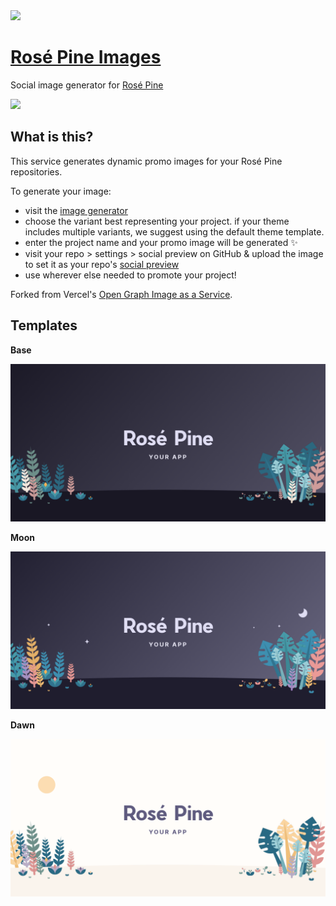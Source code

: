 <img src="https://github.com/rose-pine/rose-pine-theme/raw/main/assets/icon.png" width="64" />

# [Rosé Pine Images](https://rose-pine-images.vercel.app)

Social image generator for [Rosé Pine](https://github.com/rose-pine/rose-pine-theme)

[![](https://img.shields.io/badge/Rosé%20Pine%20Theme-191724)](https://github.com/rose-pine/rose-pine-theme)

## What is this?

This service generates dynamic promo images for your Rosé Pine repositories.

To generate your image:

- visit the [image generator](https://rose-pine-images.vercel.app)
- choose the variant best representing your project. if your theme includes multiple variants, we suggest using the default theme template.
- enter the project name and your promo image will be generated ✨
- visit your repo > settings > social preview on GitHub & upload the image to set it as your repo's [social preview](https://docs.github.com/en/github/administering-a-repository/customizing-your-repositorys-social-media-preview)
- use wherever else needed to promote your project!

Forked from Vercel's [Open Graph Image as a Service](https://og-image.vercel.app).

## Templates

**Base**

![Rosé Pine base variant social image](https://github.com/fvrests/og-image/raw/main/public/promo/base.png)

**Moon**

![Rosé Pine Moon variant social image](https://github.com/fvrests/og-image/raw/main/public/promo/moon.png)

**Dawn**

![Rosé Pine Dawn variant social image](https://github.com/fvrests/og-image/raw/main/public/promo/dawn.png)
